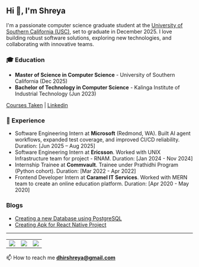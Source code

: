 ## Hi 👋, I'm Shreya</h1>
I'm a passionate computer science graduate student at the [University of Southern California (USC)](https://usc.edu/), set to graduate in December 2025. I love building robust software solutions, exploring new technologies, and collaborating with innovative teams.

### 🎓 Education
- **Master of Science in Computer Science** - University of Southern California (Dec 2025)
- **Bachelor of Technology in Computer Science** - Kalinga Institute of Industrial Technology (Jun 2023)

[Courses Taken](https://github.com/ShreyaDhir/courses-taken/blob/main/README.md) | [Linkedin](https://www.linkedin.com/in/shreya-dhir/)

### 💼 Experience
- Software Engineering Intern at **Microsoft** (Redmond, WA). Built AI agent workflows, expanded test coverage, and improved CI/CD reliability. Duration: [Jun 2025 – Aug 2025]
- Software Engineering Intern at **Ericsson**. Worked with UNIX Infrastructure team for project - RNAM. Duration: [Jan 2024 - Nov 2024]
- Internship Trainee at **Commvault**. Trainee under Prathidhi Program (Python cohort). Duration: [Mar 2022 - Apr 2022]
- Frontend Developer Intern at **Caramel IT Services**. Worked with MERN team to create an online education platform. Duration: [Apr 2020 - May 2020]

<!-- 
### Projects / Open Source Contribution
- Project 1
- Project 2
- Project 3
-->

### Blogs
- [Creating a new Database using PostgreSQL](https://shreya-blog.vercel.app/posts/db-postresql)
- [Creating Apk for React Native Project](https://shreya-blog.vercel.app/posts/apk-rn)
---

<table>
  <tr>
    <td>
      <img src="https://github-readme-stats.vercel.app/api/top-langs/?username=ShreyaDhir&layout=compact&size_weight=0.5&count_weight=0.5&theme=gh-light-mode-only" />
    </td>
    <td>
      <img src="https://github-readme-stats.vercel.app/api?username=ShreyaDhir&show_icons=true&show=prs_merged,prs_merged_percentage&hide=contribs&hide_rank=true&theme=gh-light-mode-only" />
    </td>
    <td>
      <a href="https://gist.github.com/ShreyaDhir/e4a9094ef2dc0279a93c0009460b0c90">
        <img src="https://github-readme-stats.vercel.app/api/gist?id=e4a9094ef2dc0279a93c0009460b0c90" />
      </a>
    </td>
  </tr>
</table>

📫  How to reach me **dhirshreya@gmail.com**



